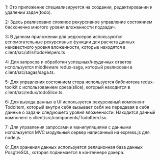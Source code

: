 1: Это приложение специализируется на создании, редактировании и удалении задач(todo).

2: Здесь реализовано сложное рекурсивное управление состоянием бесконечно многого уровня вложенности подзадач.

3: В данном приложении для редюсеров используются вспомогательные рекурсивные функции для расчета данных неизвестного уровня вложенности, которые находятся в client/src/utils/todoHelpers.ts

4: Для запросов и обработки успешных/неудачных ответов используется middleware redux-saga, который реализован в client/src/sagas/saga.ts.

5: Для управления состоянием стора используется библиотека redux-toolkit с использованием среза(slice), который находится в client/src/redux/todoSlice.ts.

6: Для вывода данных в UI используется рекурсивный компонент TodoItem, который внутри себя вызывает себя же передавая в себя данные о задачи следующего уровня вложенности. Находится данный компонент в client/src/components/TodoItem.tsx.

7: Для управления запросами и манипуляциями с данными используется MVC модульный сервер написанный на express.js для node.js.

8: Для хранения данных используется реляционная база данных PosgtreSQL, которая поднимается в контейнере докера.
